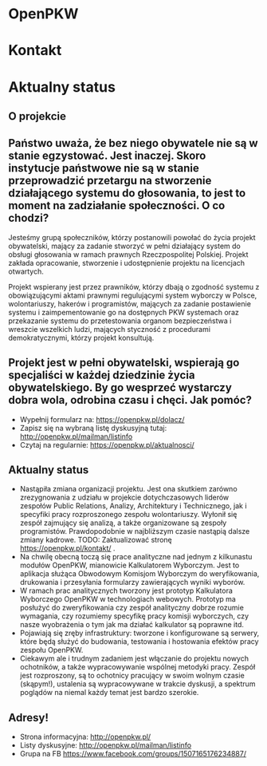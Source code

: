 OpenPKW
=======

# Kontakt

# Aktualny status





O projekcie
-----------
Państwo uważa, że bez niego obywatele nie są w stanie egzystować. Jest inaczej. Skoro instytucje państwowe nie są w stanie przeprowadzić przetargu na stworzenie działającego systemu do głosowania, to jest to moment na zadziałanie społeczności.
O co chodzi?
------------
Jesteśmy grupą społeczników, którzy postanowili powołać do życia projekt obywatelski, mający za zadanie stworzyć w pełni działający system do obsługi głosowania w ramach prawnych Rzeczpospolitej Polskiej. Projekt zakłada opracowanie, stworzenie i udostępnienie projektu na licencjach otwartych.

Projekt wspierany jest przez prawników, którzy dbają o zgodność systemu z obowiązującymi aktami prawnymi regulującymi system wyborczy w Polsce, wolontariuszy, hakerów i programistów, mających za zadanie postawienie systemu i zaimpementowanie go na dostępnych PKW systemach oraz przekazanie systemu do przetestowania organom bezpieczeństwa i wreszcie wszelkich ludzi, mających styczność z procedurami demokratycznymi, którzy projekt konsultują.

Projekt jest w pełni obywatelski, wspierają go specjaliści w każdej dziedzinie życia obywatelskiego. By go wesprzeć wystarczy dobra wola, odrobina czasu i chęci.
Jak pomóc?
----------
  * Wypełnij formularz na: https://openpkw.pl/dolacz/
  * Zapisz się na wybraną listę dyskusyjną tutaj: http://openpkw.pl/mailman/listinfo
  * Czytaj na regularnie: https://openpkw.pl/aktualnosci/

Aktualny status
---------------
  * Nastąpiła zmiana organizacji projektu. Jest ona skutkiem zarówno zrezygnowania z udziału w projekcie dotychczasowych liderów zespołów Public Relations, Analizy, Architektury i Technicznego, jak i specyfiki pracy rozproszonego zespołu wolontariuszy. Wyłonił się zespół zajmujący się analizą, a także organizowane są zespoły programistów. Prawdopodobnie w najbliższym czasie nastąpią dalsze zmiany kadrowe. TODO: Zaktualizować stronę https://openpkw.pl/kontakt/ .
  * Na chwilę obecną toczą się prace analityczne nad jednym z kilkunastu modułów OpenPKW, mianowicie Kalkulatorem Wyborczym. Jest to aplikacja służąca Obwodowym Komisjom Wyborczym do weryfikowania, drukowania i przesyłania formularzy zawierających wyniki wyborów.
  * W ramach prac analitycznych tworzony jest prototyp Kalkulatora Wyborczego OpenPKW w technologiach webowych. Prototyp ma posłużyć do zweryfikowania czy zespół analityczny dobrze rozumie wymagania, czy rozumiemy specyfikę pracy komisji wyborczych, czy nasze wyobrażenia o tym jak ma działać kalkulator są poprawne itd.
  * Pojawiają się zręby infrastruktury: tworzone i konfigurowane są serwery, które będą służyć do budowania, testowania i hostowania efektów pracy zespołu OpenPKW.
  * Ciekawym ale i trudnym zadaniem jest włączanie do projektu nowych ochotników, a także wypracowywanie wspólnej metodyki pracy. Zespół jest rozproszony, są to ochotnicy pracujący w swoim wolnym czasie (skąpym!), ustalenia są wypracowywane w trakcie dyskusji, a spektrum poglądów na niemal każdy temat jest bardzo szerokie.
  
Adresy!
-------
 * Strona informacyjna: http://openpkw.pl/
 * Listy dyskusyjne: http://openpkw.pl/mailman/listinfo
 * Grupa na FB https://www.facebook.com/groups/1507165176234887/

